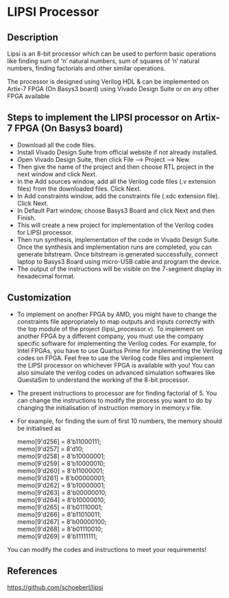 ﻿# LIPSI Processor

## Description

Lipsi is an 8-bit processor which can be used to perform basic operations like finding sum of ‘n’ natural numbers, sum of squares of ‘n’ natural numbers, finding factorials and other similar operations.
 
The processor is designed using Verilog HDL & can be implemented on Artix-7 FPGA (On Basys3 board) using Vivado Design Suite or on any other FPGA available

## Steps to implement the LIPSI processor on Artix-7 FPGA (On Basys3 board)

- Download all the code files. 
- Install Vivado Design Suite from official website if not already installed.
- Open Vivado Design Suite, then click File --> Project --> New.
- Then give the name of the project and then choose RTL project in the next window and click Next.
- In the Add sources window, add all the Verilog code files (.v extension files) from the downloaded files. Click Next.
- In Add constraints window, add the constraints file (.xdc extension file). Click Next.
- In Default Part window, choose Basys3 Board and click Next and then Finish.
- This will create a new project for implementation of the Verilog codes for LIPSI processor.
- Then run synthesis, implementation of the code in Vivado Design Suite. Once the synthesis and implementation runs are completed, you can generate bitstream. Once bitstream is generated successfully, connect laptop to Basys3 Board using micro-USB cable and program the device. 
- The output of the instructions will be visible on the 7-segment display in hexadecimal format.

## Customization

- To implement on another FPGA by AMD, you might have to change the constraints file appropriately to map outputs and inputs correctly with the top module of the project (lipsi_processor.v). To implement on another FPGA by a different company, you must use the company specific software for implementing the Verilog codes. For example, for Intel FPGAs, you have to use Quartus Prime for implementing the Verilog codes on FPGA. Feel free to use the Verilog code files and implement the LIPSI processor on whichever FPGA is available with you! You can also simulate the verilog codes on advanced simulation softwares like QuestaSim to understand the working of the 8-bit processor.

- The present instructions to processor are for finding factorial of 5. You can change the instructions to modify the process you want to do by changing the initialisation of instruction memory in memory.v  file. 
- For example, for finding the sum of first 10 numbers, the memory should be initialised as


    memo[9'd256] = 8'b11000111; <br>
    memo[9'd257] = 8'd10; <br>
    memo[9'd258] = 8'b10000001; <br>
    memo[9'd259] = 8'b10000010; <br>
    memo[9'd260] = 8'b11000001; <br>
    memo[9'd261] = 8'b00000001; <br>
    memo[9'd262] = 8'b10000001; <br>
    memo[9'd263] = 8'b00000010; <br>
    memo[9'd264] = 8'b10000010; <br>
    memo[9'd265] = 8'b01110001; <br>
    memo[9'd266] = 8'b11010011; <br>
    memo[9'd267] = 8'b00000100; <br>
    memo[9'd268] = 8'b01110010; <br>
    memo[9'd269] = 8'b11111111;

You can modify the codes and instructions to meet your requirements!

## References

https://github.com/schoeberl/lipsi
